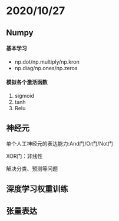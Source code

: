 # 2020/10/27

## Numpy

#### 基本学习

* np.dot/np.multiply/np.kron
* np.diag/np.ones/np.zeros

#### 模拟各个激活函数

1. sigmoid
2. tanh
3. Relu

## 神经元

单个人工神经元的表达能力:And门/Or门/Not门

XOR门：非线性

解决分类、预测等问题

## 深度学习权重训练

## 张量表达
